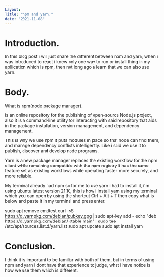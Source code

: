 ```yaml
---
Layout: 
Title: "npm and yarn."
date: "2021-11-08"
---
```


# Introduction.
 
In this blog post i will just share the different between npm and yarn, when i was introduced to react i knew only one way to run or install 
thing in my apllication which is npm, then not long ago a learn that we can also use yarn.

# Body.

What is npm(node package manager). 

is an online repository for the publishing of open-source Node.js project, also it is a command-line utility for interacting with said repository that aids in the package installation, version management, and dependency management.

This is why we use npm it puts modules in place so that node can find them, and manage dependency conflicts intelligently. Like i said we use it to publish, discover and develop node programs.

Yarn is a new package manager replaces the existing workflow for the npm client while remaining compatible with the npm registry.It has the same feature set as existing workflows while operating faster, more securely, and more reliable.

My terminal already had npm so for me to use yarn i had to install it, i'm using ubuntu latest version 21.10,  this is how i install yarn using my terminal which you can open by using the shortcut Ctrl + Alt + T then copy what is below and paste it in my terminal and press enter.

sudo apt remove cmdtest
curl -sS https://dl.yarnpkg.com/debian/pubkey.gpg | sudo apt-key add -
echo "deb https://dl.yarnpkg.com/debian/ stable main" | sudo tee /etc/apt/sources.list.d/yarn.list
sudo apt update
sudo apt install yarn

# Conclusion.

I think it is important to be familiar with both of them, but in terms of using npm and yarn i dont have that experience to judge, what i have notice is how we use them which is different.